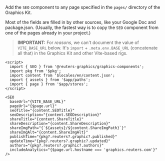 Add the `SEO` component to any page specified in the `pages/` directory of the Graphics Kit.

Most of the fields are filled in by other sources, like your Google Doc and package.json. (Usually, the fastest way is to copy the `SEO` component from one of the pages already in your project.)

> **IMPORTANT:** For _reasons_, we can't document the value of `VITE_BASE_URL` below. It's `import` + `.meta.env.BASE_URL` (concatenate all that) in the Graphics Kit and other Vite-based rigs.

```svelte
<script>
  import { SEO } from '@reuters-graphics/graphics-components';
  import pkg from '$pkg';
  import content from '$locales/en/content.json';
  import { assets } from '$app/paths';
  import { page } from '$app/stores';
</script>

<SEO
  baseUrl="{VITE_BASE_URL}"
  pageUrl="{$page.url}"
  seoTitle="{content.SEOTitle}"
  seoDescription="{content.SEODescription}"
  shareTitle="{content.ShareTitle}"
  shareDescription="{content.ShareDescription}"
  shareImgPath="{`${assets}/${content.ShareImgPath}`}"
  shareImgAlt="{content.ShareImgAlt}"
  publishTime="{pkg?.reuters?.graphic?.published}"
  updateTime="{pkg?.reuters?.graphic?.updated}"
  authors="{pkg?.reuters?.graphic?.authors}"
  includeAnalytics="{$page.url.hostname === 'graphics.reuters.com'}"
/>
```
